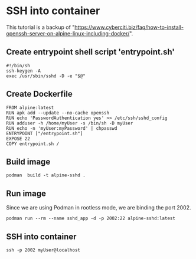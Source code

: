 # SSH into container

This tutorial is a backup of "https://www.cyberciti.biz/faq/how-to-install-openssh-server-on-alpine-linux-including-docker/". 

## Create entrypoint shell script 'entrypoint.sh'

```
#!/bin/sh
ssh-keygen -A
exec /usr/sbin/sshd -D -e "$@"
```

## Create Dockerfile

```
FROM alpine:latest
RUN apk add --update --no-cache openssh 
RUN echo 'PasswordAuthentication yes' >> /etc/ssh/sshd_config
RUN adduser -h /home/myUser -s /bin/sh -D myUser
RUN echo -n 'myUser:myPassword' | chpasswd
ENTRYPOINT ["/entrypoint.sh"]
EXPOSE 22
COPY entrypoint.sh /
```

## Build image

```
podman  build -t alpine-sshd .
```

## Run image

Since we are using Podman in rootless mode, we are binding the port 2002.

```
podman run --rm --name sshd_app -d -p 2002:22 alpine-sshd:latest 
```

## SSH into container

```
ssh -p 2002 myUser@localhost
```
